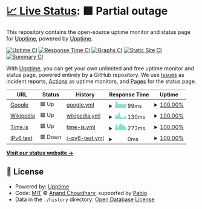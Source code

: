 # [📈 Live Status](https://demo.upptime.js.org): <!--live status--> **🟧 Partial outage**

This repository contains the open-source uptime monitor and status page for [Upptime](https://upptime.js.org), powered by [Upptime](https://github.com/upptime/upptime).

[![Uptime CI](https://github.com/kreisklasse/uupptime/workflows/Uptime%20CI/badge.svg)](https://github.com/kreisklasse/uupptime/actions?query=workflow%3A%22Uptime+CI%22)
[![Response Time CI](https://github.com/kreisklasse/uupptime/workflows/Response%20Time%20CI/badge.svg)](https://github.com/kreisklasse/uupptime/actions?query=workflow%3A%22Response+Time+CI%22)
[![Graphs CI](https://github.com/kreisklasse/uupptime/workflows/Graphs%20CI/badge.svg)](https://github.com/kreisklasse/uupptime/actions?query=workflow%3A%22Graphs+CI%22)
[![Static Site CI](https://github.com/kreisklasse/uupptime/workflows/Static%20Site%20CI/badge.svg)](https://github.com/kreisklasse/uupptime/actions?query=workflow%3A%22Static+Site+CI%22)
[![Summary CI](https://github.com/kreisklasse/uupptime/workflows/Summary%20CI/badge.svg)](https://github.com/kreisklasse/uupptime/actions?query=workflow%3A%22Summary+CI%22)

With [Upptime](https://upptime.js.org), you can get your own unlimited and free uptime monitor and status page, powered entirely by a GitHub repository. We use [Issues](https://github.com/upptime/upptime/issues) as incident reports, [Actions](https://github.com/kreisklasse/uupptime/actions) as uptime monitors, and [Pages](https://demo.upptime.js.org) for the status page.

<!--start: status pages-->
<!-- This summary is generated by Upptime (https://github.com/upptime/upptime) -->
<!-- Do not edit this manually, your changes will be overwritten -->
<!-- prettier-ignore -->
| URL | Status | History | Response Time | Uptime |
| --- | ------ | ------- | ------------- | ------ |
| <img alt="" src="https://icons.duckduckgo.com/ip3/www.google.com.ico" height="13"> [Google](https://www.google.com) | 🟩 Up | [google.yml](https://github.com/kreisklasse/uupptime/commits/HEAD/history/google.yml) | <details><summary><img alt="Response time graph" src="./graphs/google/response-time-week.png" height="20"> 99ms</summary><br><a href="https://kreisklasse.github.io/uupptime/history/google"><img alt="Response time 99" src="https://img.shields.io/endpoint?url=https%3A%2F%2Fraw.githubusercontent.com%2Fkreisklasse%2Fuupptime%2FHEAD%2Fapi%2Fgoogle%2Fresponse-time.json"></a><br><a href="https://kreisklasse.github.io/uupptime/history/google"><img alt="24-hour response time 93" src="https://img.shields.io/endpoint?url=https%3A%2F%2Fraw.githubusercontent.com%2Fkreisklasse%2Fuupptime%2FHEAD%2Fapi%2Fgoogle%2Fresponse-time-day.json"></a><br><a href="https://kreisklasse.github.io/uupptime/history/google"><img alt="7-day response time 99" src="https://img.shields.io/endpoint?url=https%3A%2F%2Fraw.githubusercontent.com%2Fkreisklasse%2Fuupptime%2FHEAD%2Fapi%2Fgoogle%2Fresponse-time-week.json"></a><br><a href="https://kreisklasse.github.io/uupptime/history/google"><img alt="30-day response time 99" src="https://img.shields.io/endpoint?url=https%3A%2F%2Fraw.githubusercontent.com%2Fkreisklasse%2Fuupptime%2FHEAD%2Fapi%2Fgoogle%2Fresponse-time-month.json"></a><br><a href="https://kreisklasse.github.io/uupptime/history/google"><img alt="1-year response time 99" src="https://img.shields.io/endpoint?url=https%3A%2F%2Fraw.githubusercontent.com%2Fkreisklasse%2Fuupptime%2FHEAD%2Fapi%2Fgoogle%2Fresponse-time-year.json"></a></details> | <details><summary><a href="https://kreisklasse.github.io/uupptime/history/google">100.00%</a></summary><a href="https://kreisklasse.github.io/uupptime/history/google"><img alt="All-time uptime 100.00%" src="https://img.shields.io/endpoint?url=https%3A%2F%2Fraw.githubusercontent.com%2Fkreisklasse%2Fuupptime%2FHEAD%2Fapi%2Fgoogle%2Fuptime.json"></a><br><a href="https://kreisklasse.github.io/uupptime/history/google"><img alt="24-hour uptime 100.00%" src="https://img.shields.io/endpoint?url=https%3A%2F%2Fraw.githubusercontent.com%2Fkreisklasse%2Fuupptime%2FHEAD%2Fapi%2Fgoogle%2Fuptime-day.json"></a><br><a href="https://kreisklasse.github.io/uupptime/history/google"><img alt="7-day uptime 100.00%" src="https://img.shields.io/endpoint?url=https%3A%2F%2Fraw.githubusercontent.com%2Fkreisklasse%2Fuupptime%2FHEAD%2Fapi%2Fgoogle%2Fuptime-week.json"></a><br><a href="https://kreisklasse.github.io/uupptime/history/google"><img alt="30-day uptime 100.00%" src="https://img.shields.io/endpoint?url=https%3A%2F%2Fraw.githubusercontent.com%2Fkreisklasse%2Fuupptime%2FHEAD%2Fapi%2Fgoogle%2Fuptime-month.json"></a><br><a href="https://kreisklasse.github.io/uupptime/history/google"><img alt="1-year uptime 100.00%" src="https://img.shields.io/endpoint?url=https%3A%2F%2Fraw.githubusercontent.com%2Fkreisklasse%2Fuupptime%2FHEAD%2Fapi%2Fgoogle%2Fuptime-year.json"></a></details>
| <img alt="" src="https://icons.duckduckgo.com/ip3/en.wikipedia.org.ico" height="13"> [Wikipedia](https://en.wikipedia.org) | 🟩 Up | [wikipedia.yml](https://github.com/kreisklasse/uupptime/commits/HEAD/history/wikipedia.yml) | <details><summary><img alt="Response time graph" src="./graphs/wikipedia/response-time-week.png" height="20"> 130ms</summary><br><a href="https://kreisklasse.github.io/uupptime/history/wikipedia"><img alt="Response time 130" src="https://img.shields.io/endpoint?url=https%3A%2F%2Fraw.githubusercontent.com%2Fkreisklasse%2Fuupptime%2FHEAD%2Fapi%2Fwikipedia%2Fresponse-time.json"></a><br><a href="https://kreisklasse.github.io/uupptime/history/wikipedia"><img alt="24-hour response time 121" src="https://img.shields.io/endpoint?url=https%3A%2F%2Fraw.githubusercontent.com%2Fkreisklasse%2Fuupptime%2FHEAD%2Fapi%2Fwikipedia%2Fresponse-time-day.json"></a><br><a href="https://kreisklasse.github.io/uupptime/history/wikipedia"><img alt="7-day response time 130" src="https://img.shields.io/endpoint?url=https%3A%2F%2Fraw.githubusercontent.com%2Fkreisklasse%2Fuupptime%2FHEAD%2Fapi%2Fwikipedia%2Fresponse-time-week.json"></a><br><a href="https://kreisklasse.github.io/uupptime/history/wikipedia"><img alt="30-day response time 130" src="https://img.shields.io/endpoint?url=https%3A%2F%2Fraw.githubusercontent.com%2Fkreisklasse%2Fuupptime%2FHEAD%2Fapi%2Fwikipedia%2Fresponse-time-month.json"></a><br><a href="https://kreisklasse.github.io/uupptime/history/wikipedia"><img alt="1-year response time 130" src="https://img.shields.io/endpoint?url=https%3A%2F%2Fraw.githubusercontent.com%2Fkreisklasse%2Fuupptime%2FHEAD%2Fapi%2Fwikipedia%2Fresponse-time-year.json"></a></details> | <details><summary><a href="https://kreisklasse.github.io/uupptime/history/wikipedia">100.00%</a></summary><a href="https://kreisklasse.github.io/uupptime/history/wikipedia"><img alt="All-time uptime 100.00%" src="https://img.shields.io/endpoint?url=https%3A%2F%2Fraw.githubusercontent.com%2Fkreisklasse%2Fuupptime%2FHEAD%2Fapi%2Fwikipedia%2Fuptime.json"></a><br><a href="https://kreisklasse.github.io/uupptime/history/wikipedia"><img alt="24-hour uptime 100.00%" src="https://img.shields.io/endpoint?url=https%3A%2F%2Fraw.githubusercontent.com%2Fkreisklasse%2Fuupptime%2FHEAD%2Fapi%2Fwikipedia%2Fuptime-day.json"></a><br><a href="https://kreisklasse.github.io/uupptime/history/wikipedia"><img alt="7-day uptime 100.00%" src="https://img.shields.io/endpoint?url=https%3A%2F%2Fraw.githubusercontent.com%2Fkreisklasse%2Fuupptime%2FHEAD%2Fapi%2Fwikipedia%2Fuptime-week.json"></a><br><a href="https://kreisklasse.github.io/uupptime/history/wikipedia"><img alt="30-day uptime 100.00%" src="https://img.shields.io/endpoint?url=https%3A%2F%2Fraw.githubusercontent.com%2Fkreisklasse%2Fuupptime%2FHEAD%2Fapi%2Fwikipedia%2Fuptime-month.json"></a><br><a href="https://kreisklasse.github.io/uupptime/history/wikipedia"><img alt="1-year uptime 100.00%" src="https://img.shields.io/endpoint?url=https%3A%2F%2Fraw.githubusercontent.com%2Fkreisklasse%2Fuupptime%2FHEAD%2Fapi%2Fwikipedia%2Fuptime-year.json"></a></details>
| <img alt="" src="https://icons.duckduckgo.com/ip3/time.is.ico" height="13"> [Time.is](https://time.is) | 🟩 Up | [time-is.yml](https://github.com/kreisklasse/uupptime/commits/HEAD/history/time-is.yml) | <details><summary><img alt="Response time graph" src="./graphs/time-is/response-time-week.png" height="20"> 273ms</summary><br><a href="https://kreisklasse.github.io/uupptime/history/time-is"><img alt="Response time 273" src="https://img.shields.io/endpoint?url=https%3A%2F%2Fraw.githubusercontent.com%2Fkreisklasse%2Fuupptime%2FHEAD%2Fapi%2Ftime-is%2Fresponse-time.json"></a><br><a href="https://kreisklasse.github.io/uupptime/history/time-is"><img alt="24-hour response time 140" src="https://img.shields.io/endpoint?url=https%3A%2F%2Fraw.githubusercontent.com%2Fkreisklasse%2Fuupptime%2FHEAD%2Fapi%2Ftime-is%2Fresponse-time-day.json"></a><br><a href="https://kreisklasse.github.io/uupptime/history/time-is"><img alt="7-day response time 273" src="https://img.shields.io/endpoint?url=https%3A%2F%2Fraw.githubusercontent.com%2Fkreisklasse%2Fuupptime%2FHEAD%2Fapi%2Ftime-is%2Fresponse-time-week.json"></a><br><a href="https://kreisklasse.github.io/uupptime/history/time-is"><img alt="30-day response time 273" src="https://img.shields.io/endpoint?url=https%3A%2F%2Fraw.githubusercontent.com%2Fkreisklasse%2Fuupptime%2FHEAD%2Fapi%2Ftime-is%2Fresponse-time-month.json"></a><br><a href="https://kreisklasse.github.io/uupptime/history/time-is"><img alt="1-year response time 273" src="https://img.shields.io/endpoint?url=https%3A%2F%2Fraw.githubusercontent.com%2Fkreisklasse%2Fuupptime%2FHEAD%2Fapi%2Ftime-is%2Fresponse-time-year.json"></a></details> | <details><summary><a href="https://kreisklasse.github.io/uupptime/history/time-is">100.00%</a></summary><a href="https://kreisklasse.github.io/uupptime/history/time-is"><img alt="All-time uptime 100.00%" src="https://img.shields.io/endpoint?url=https%3A%2F%2Fraw.githubusercontent.com%2Fkreisklasse%2Fuupptime%2FHEAD%2Fapi%2Ftime-is%2Fuptime.json"></a><br><a href="https://kreisklasse.github.io/uupptime/history/time-is"><img alt="24-hour uptime 100.00%" src="https://img.shields.io/endpoint?url=https%3A%2F%2Fraw.githubusercontent.com%2Fkreisklasse%2Fuupptime%2FHEAD%2Fapi%2Ftime-is%2Fuptime-day.json"></a><br><a href="https://kreisklasse.github.io/uupptime/history/time-is"><img alt="7-day uptime 100.00%" src="https://img.shields.io/endpoint?url=https%3A%2F%2Fraw.githubusercontent.com%2Fkreisklasse%2Fuupptime%2FHEAD%2Fapi%2Ftime-is%2Fuptime-week.json"></a><br><a href="https://kreisklasse.github.io/uupptime/history/time-is"><img alt="30-day uptime 100.00%" src="https://img.shields.io/endpoint?url=https%3A%2F%2Fraw.githubusercontent.com%2Fkreisklasse%2Fuupptime%2FHEAD%2Fapi%2Ftime-is%2Fuptime-month.json"></a><br><a href="https://kreisklasse.github.io/uupptime/history/time-is"><img alt="1-year uptime 100.00%" src="https://img.shields.io/endpoint?url=https%3A%2F%2Fraw.githubusercontent.com%2Fkreisklasse%2Fuupptime%2FHEAD%2Fapi%2Ftime-is%2Fuptime-year.json"></a></details>
| <img alt="" src="https://icons.duckduckgo.com/ip3/null.ico" height="13"> [IPv6 test](forwardemail.net) | 🟥 Down | [i-pv6-test.yml](https://github.com/kreisklasse/uupptime/commits/HEAD/history/i-pv6-test.yml) | <details><summary><img alt="Response time graph" src="./graphs/i-pv6-test/response-time-week.png" height="20"> 0ms</summary><br><a href="https://kreisklasse.github.io/uupptime/history/i-pv6-test"><img alt="Response time 0" src="https://img.shields.io/endpoint?url=https%3A%2F%2Fraw.githubusercontent.com%2Fkreisklasse%2Fuupptime%2FHEAD%2Fapi%2Fi-pv6-test%2Fresponse-time.json"></a><br><a href="https://kreisklasse.github.io/uupptime/history/i-pv6-test"><img alt="24-hour response time 0" src="https://img.shields.io/endpoint?url=https%3A%2F%2Fraw.githubusercontent.com%2Fkreisklasse%2Fuupptime%2FHEAD%2Fapi%2Fi-pv6-test%2Fresponse-time-day.json"></a><br><a href="https://kreisklasse.github.io/uupptime/history/i-pv6-test"><img alt="7-day response time 0" src="https://img.shields.io/endpoint?url=https%3A%2F%2Fraw.githubusercontent.com%2Fkreisklasse%2Fuupptime%2FHEAD%2Fapi%2Fi-pv6-test%2Fresponse-time-week.json"></a><br><a href="https://kreisklasse.github.io/uupptime/history/i-pv6-test"><img alt="30-day response time 0" src="https://img.shields.io/endpoint?url=https%3A%2F%2Fraw.githubusercontent.com%2Fkreisklasse%2Fuupptime%2FHEAD%2Fapi%2Fi-pv6-test%2Fresponse-time-month.json"></a><br><a href="https://kreisklasse.github.io/uupptime/history/i-pv6-test"><img alt="1-year response time 0" src="https://img.shields.io/endpoint?url=https%3A%2F%2Fraw.githubusercontent.com%2Fkreisklasse%2Fuupptime%2FHEAD%2Fapi%2Fi-pv6-test%2Fresponse-time-year.json"></a></details> | <details><summary><a href="https://kreisklasse.github.io/uupptime/history/i-pv6-test">100.00%</a></summary><a href="https://kreisklasse.github.io/uupptime/history/i-pv6-test"><img alt="All-time uptime 100.00%" src="https://img.shields.io/endpoint?url=https%3A%2F%2Fraw.githubusercontent.com%2Fkreisklasse%2Fuupptime%2FHEAD%2Fapi%2Fi-pv6-test%2Fuptime.json"></a><br><a href="https://kreisklasse.github.io/uupptime/history/i-pv6-test"><img alt="24-hour uptime 100.00%" src="https://img.shields.io/endpoint?url=https%3A%2F%2Fraw.githubusercontent.com%2Fkreisklasse%2Fuupptime%2FHEAD%2Fapi%2Fi-pv6-test%2Fuptime-day.json"></a><br><a href="https://kreisklasse.github.io/uupptime/history/i-pv6-test"><img alt="7-day uptime 100.00%" src="https://img.shields.io/endpoint?url=https%3A%2F%2Fraw.githubusercontent.com%2Fkreisklasse%2Fuupptime%2FHEAD%2Fapi%2Fi-pv6-test%2Fuptime-week.json"></a><br><a href="https://kreisklasse.github.io/uupptime/history/i-pv6-test"><img alt="30-day uptime 100.00%" src="https://img.shields.io/endpoint?url=https%3A%2F%2Fraw.githubusercontent.com%2Fkreisklasse%2Fuupptime%2FHEAD%2Fapi%2Fi-pv6-test%2Fuptime-month.json"></a><br><a href="https://kreisklasse.github.io/uupptime/history/i-pv6-test"><img alt="1-year uptime 100.00%" src="https://img.shields.io/endpoint?url=https%3A%2F%2Fraw.githubusercontent.com%2Fkreisklasse%2Fuupptime%2FHEAD%2Fapi%2Fi-pv6-test%2Fuptime-year.json"></a></details>

<!--end: status pages-->

[**Visit our status website →**](https://demo.upptime.js.org)

## 📄 License

- Powered by: [Upptime](https://github.com/upptime/upptime)
- Code: [MIT](./LICENSE) © [Anand Chowdhary](https://anandchowdhary.com), supported by [Pabio](https://pabio.com)
- Data in the `./history` directory: [Open Database License](https://opendatacommons.org/licenses/odbl/1-0/)
